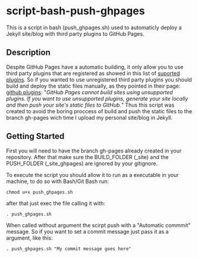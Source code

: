 # script-bash-push-ghpages

This is a script in bash (push_ghpages.sh) used to automaticly deploy a Jekyll site/blog with third party plugins to GitHub Pages.

## Description

Despite GitHub Pages have a automatic building, it only allow you to use third party plugins that are registered as showed in this list of [suported plugins](https://pages.github.com/versions/). 
So if you wanted to use unregistered third party plugins you should build and deploy the static files manually, as they pointed in their page: [github plugins](https://docs.github.com/en/pages/setting-up-a-github-pages-site-with-jekyll/about-github-pages-and-jekyll#plugins): 
"*GitHub Pages cannot build sites using unsupported plugins. If you want to use unsupported plugins, generate your site locally and 
then push your site's static files to GitHub.*"
Thus this script was created to avoid the boring proccess of build and push the static files to the branch gh-pages wich time I upload my personal site/blog in Jekyll.
 
## Getting Started

First you will need to have the branch gh-pages already created in your repository.
After that make sure the BUILD_FOLDER (_site) and the PUSH_FOLDER (_site_ghpages) are ignored by your gitignore.

To execute the script you should allow it to run as a executable in your machine, to do so with Bash/Git Bash run: 

```
chmod u+x push_ghpages.sh
```
after that just exec the file calling it with:

```
. push_ghpages.sh

```
When called without argument the scirpt push with a "Automatic commmit" message.
So if you want to set a commit message just pass it as a argument, like this:

```
. push_ghpages.sh "My commit message goes here"
```


